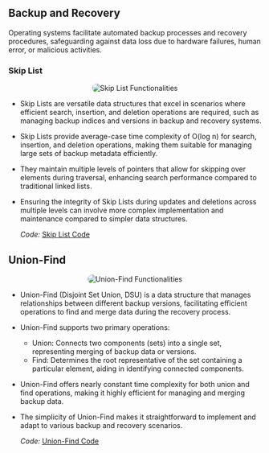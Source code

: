 ## Backup and Recovery

Operating systems facilitate automated backup processes and recovery procedures, safeguarding against data loss due to hardware failures, human error, or malicious activities.

### Skip List
<p align="center">
  <img src="https://github.com/PragatiDBhat/Portfolio/assets/163662545/bf25dad0-a4ce-4049-b126-3acbd9057e87" alt="Skip List Functionalities" style="max-width: 100%; height: auto; border-radius: 8px;">
</p>

- Skip Lists are versatile data structures that excel in scenarios where efficient search, insertion, and deletion operations are required, such as managing backup indices and versions in backup and recovery systems.
- Skip Lists provide average-case time complexity of O(log n) for search, insertion, and deletion operations, making them suitable for managing large sets of backup metadata efficiently.
- They maintain multiple levels of pointers that allow for skipping over elements during traversal, enhancing search performance compared to traditional linked lists.
- Ensuring the integrity of Skip Lists during updates and deletions across multiple levels can involve more complex implementation and maintenance compared to simpler data structures.


  *Code:* [Skip List Code](https://github.com/PragatiDBhat/Portfolio/blob/main/Codes/skiplist.cpp)



## Union-Find
<p align="center">
  <img src="https://github.com/PragatiDBhat/Portfolio/assets/163662545/179e8164-cf82-41f4-97c1-f420f0b4f3d2" alt="Union-Find Functionalities" style="max-width: 100%; height: auto; border-radius: 8px;">
</p>

- Union-Find (Disjoint Set Union, DSU) is a data structure that manages relationships between different backup versions, facilitating efficient operations to find and merge data during the recovery process.
- Union-Find supports two primary operations:
  - Union: Connects two components (sets) into a single set, representing merging of backup data or versions.
  - Find: Determines the root representative of the set containing a particular element, aiding in identifying connected components.
- Union-Find offers nearly constant time complexity for both union and find operations, making it highly efficient for managing and merging backup data.
- The simplicity of Union-Find makes it straightforward to implement and adapt to various backup and recovery scenarios.

  
  *Code:* [Union-Find Code](https://github.com/PragatiDBhat/Portfolio/blob/main/Codes/unionfind.cpp)


